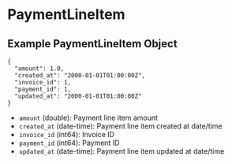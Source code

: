 # PaymentLineItem

## Example PaymentLineItem Object

```
{
  "amount": 1.0,
  "created_at": "2000-01-01T01:00:00Z",
  "invoice_id": 1,
  "payment_id": 1,
  "updated_at": "2000-01-01T01:00:00Z"
}
```

* `amount` (double): Payment line item amount
* `created_at` (date-time): Payment line item created at date/time
* `invoice_id` (int64): Invoice ID
* `payment_id` (int64): Payment ID
* `updated_at` (date-time): Payment line item updated at date/time

